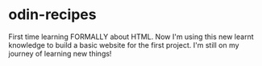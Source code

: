 # odin-recipes
First time learning FORMALLY about HTML. Now I'm using this new learnt knowledge to build a basic website for the first project. I'm still on my journey of learning new things!